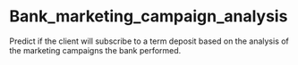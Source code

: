 # Bank_marketing_campaign_analysis
Predict if the client will subscribe to a term deposit based on the analysis of the marketing campaigns the bank performed.
